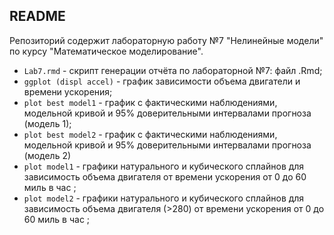 ## README 

Репозиторий содержит лабораторную работу №7 "Нелинейные модели" по курсу "Математическое моделирование".

* ```Lab7.rmd``` - скрипт генерации отчёта по лабораторной №7: файл .Rmd;
* ```ggplot (displ accel)``` - график зависимости объема двигатели и времени ускорения;
* ```plot best model1``` - график с фактическими наблюдениями, модельной кривой и 95% доверительными интервалами прогноза (модель 1);
* ```plot best model2``` -  график с фактическими наблюдениями, модельной кривой и 95% доверительными интервалами прогноза (модель 2)
* ```plot model1``` -  графики натурального и кубического сплайнов для зависимость объема двигателя от времени ускорения от 0 до 60 миль в час ;
* ```plot model2``` -  графики натурального и кубического сплайнов для зависимость объема двигателя (>280) от времени ускорения от 0 до 60 миль в час ;
